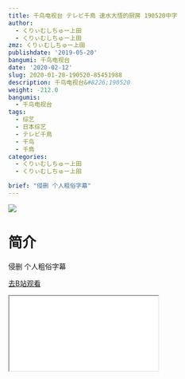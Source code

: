 ```yaml
---
title: 千鸟电视台 テレビ千鳥 速水大悟的厨房 190520中字
author:
  - くりぃむしちゅー上田
  - くりぃむしちゅー上田
zmz: くりぃむしちゅー上田
publishdate: '2019-05-20'
bangumi: 千鸟电视台
date: '2020-02-12'
slug: 2020-01-28-190520-85451988
description: 千鸟电视台&#8226;190520
weight: -212.0
bangumis:
  - 千鸟电视台
tags:
  - 综艺
  - 日本综艺
  - テレビ千鳥
  - 千鸟
  - 千鳥
categories:
  - くりぃむしちゅー上田
  - くりぃむしちゅー上田

brief: "侵删 个人粗俗字幕"
---
```

![](https://raw.githubusercontent.com/tcgriffith/owaraisite/master/static/tmpimg/933139f855e4b7d410973d51e239fdffe8dde82b.jpg.480.jpg)
# 简介  
侵删 个人粗俗字幕  

[去B站观看](https://www.bilibili.com/video/av85451988/)
<div class ="resp-container"><iframe class="testiframe" src="//player.bilibili.com/player.html?aid=85451988"", scrolling="no", allowfullscreen="true" > </iframe></div> 

